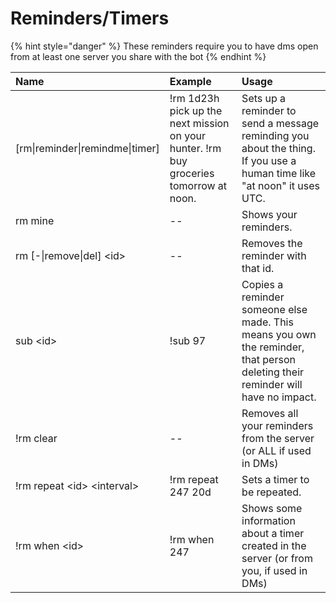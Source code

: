 # Reminders/Timers

{% hint style="danger" %}
These reminders require you to have dms open from at least one server you share with the bot
{% endhint %}

| Name | Example | Usage |
| :--- | :--- | :--- |
| \[rm\|reminder\|remindme\|timer\] | !rm 1d23h pick up the next mission on your hunter. !rm buy groceries tomorrow at noon. | Sets up a reminder to send a message reminding you about the thing. If you use a human time like "at noon" it uses UTC. |
| rm mine | -- | Shows your reminders. |
| rm \[-\|remove\|del\] &lt;id&gt; | -- | Removes the reminder with that id. |
| sub &lt;id&gt; | !sub 97 | Copies a reminder someone else made. This means you own the reminder, that person deleting their reminder will have no impact. |
| !rm clear | -- | Removes all your reminders from the server \(or ALL if used in DMs\) |
| !rm repeat &lt;id&gt; &lt;interval&gt; | !rm repeat 247 20d | Sets a timer to be repeated. |
| !rm when &lt;id&gt; | !rm when 247 | Shows some information about a timer created in the server \(or from you, if used in DMs\) |



